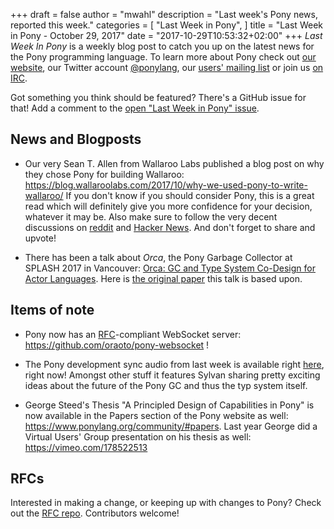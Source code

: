 +++
draft = false
author = "mwahl"
description = "Last week's Pony news, reported this week."
categories = [
    "Last Week in Pony",
]
title = "Last Week in Pony - October 29, 2017"
date = "2017-10-29T10:53:32+02:00"
+++
_Last Week In Pony_ is a weekly blog post to catch you up on the latest news for the Pony programming language. To learn more about Pony check out [our website](ponylang.org), our Twitter account [@ponylang](https://twitter.com/ponylang), our [users' mailing list](https://pony.groups.io/g/user) or join us [on IRC](https://webchat.freenode.net/?channels=%23ponylang). 

Got something you think should be featured? There's a GitHub issue for that! Add a comment to the [open "Last Week in Pony" issue](https://github.com/ponylang/ponylang.github.io/issues?q=is%3Aissue+is%3Aopen+label%3Alast-week-in-pony).
<!--more-->

## News and Blogposts

- Our very Sean T. Allen from Wallaroo Labs published a blog post on why they chose Pony for building Wallaroo: https://blog.wallaroolabs.com/2017/10/why-we-used-pony-to-write-wallaroo/ If you don't know if you should consider Pony, this is a great read which will definitely give you more confidence for your decision, whatever it may be. Also make sure to follow the very decent discussions on [reddit](https://www.reddit.com/r/programming/comments/78v16n/why_we_used_pony_to_write_wallaroo/) and [Hacker News](https://news.ycombinator.com/item?id=15558051). And don't forget to share and upvote!

- There has been a talk about *Orca*, the Pony Garbage Collector at SPLASH 2017 in Vancouver: [Orca: GC and Type System Co-Design for Actor Languages](https://2017.splashcon.org/event/splash-2017-oopsla-orca-leveraging-types-and-messaging-for-fully-concurrent-gc). Here is [the original paper](/media/papers/orca_gc_and_type_system_co-design_for_actor_languages.pdf) this talk is based upon.

## Items of note

- Pony now has an [RFC](https://tools.ietf.org/html/rfc6455)-compliant WebSocket server: https://github.com/oraoto/pony-websocket !

- The Pony development sync audio from last week is available right [here](https://pony.groups.io/g/dev/files/Pony%20Sync/2017_10_25), right now! Amongst other stuff it features Sylvan sharing pretty exciting ideas about the future of the Pony GC and thus the typ system itself.

- George Steed's Thesis "A Principled Design of Capabilities in Pony" is now available in the Papers section of the Pony website as well: https://www.ponylang.org/community/#papers. Last year George did a Virtual Users' Group presentation on his thesis as well: https://vimeo.com/178522513

## RFCs

Interested in making a change, or keeping up with changes to Pony? Check out the [RFC repo](https://github.com/ponylang/rfcs). Contributors welcome!

